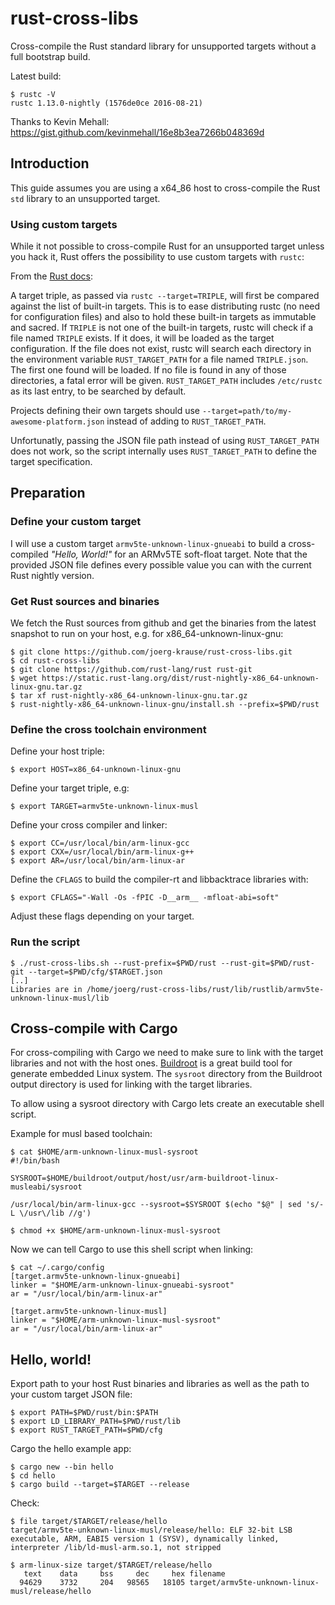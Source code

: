 # rust-cross-libs

Cross-compile the Rust standard library for unsupported targets without a
full bootstrap build.

Latest build:

```
$ rustc -V
rustc 1.13.0-nightly (1576de0ce 2016-08-21)
```

Thanks to Kevin Mehall: https://gist.github.com/kevinmehall/16e8b3ea7266b048369d

## Introduction

This guide assumes you are using a x64_86 host to cross-compile the Rust
`std` library to an unsupported target.

### Using custom targets

While it not possible to cross-compile Rust for an unsupported target unless
you hack it, Rust offers the possibility to use custom targets with `rustc`:

From the [Rust docs](http://doc.rust-lang.org/1.1.0/rustc_back/target/index.html#using-custom-targets):

>
A target triple, as passed via `rustc --target=TRIPLE`, will first be
compared against the list of built-in targets. This is to ease distributing
rustc (no need for configuration files) and also to hold these built-in
targets as immutable and sacred. If `TRIPLE` is not one of the built-in
targets, rustc will check if a file named `TRIPLE` exists. If it does, it
will be loaded as the target configuration. If the file does not exist,
rustc will search each directory in the environment variable
`RUST_TARGET_PATH` for a file named `TRIPLE.json`. The first one found will
be loaded. If no file is found in any of those directories, a fatal error
will be given. `RUST_TARGET_PATH` includes `/etc/rustc` as its last entry,
to be searched by default.

>
Projects defining their own targets should use
`--target=path/to/my-awesome-platform.json` instead of adding to
`RUST_TARGET_PATH`.

Unfortunatly, passing the JSON file path instead of using `RUST_TARGET_PATH`
does not work, so the script internally uses `RUST_TARGET_PATH` to define
the target specification.

## Preparation

### Define your custom target

I will use a custom target `armv5te-unknown-linux-gnueabi` to build a
cross-compiled *"Hello, World!"* for an ARMv5TE soft-float target. Note that
the provided JSON file defines every possible value you can with the current
Rust nightly version.

### Get Rust sources and binaries

We fetch the Rust sources from github and get the binaries from the latest
snapshot to run on your host, e.g. for x86_64-unknown-linux-gnu:

    $ git clone https://github.com/joerg-krause/rust-cross-libs.git
    $ cd rust-cross-libs
    $ git clone https://github.com/rust-lang/rust rust-git
    $ wget https://static.rust-lang.org/dist/rust-nightly-x86_64-unknown-linux-gnu.tar.gz
    $ tar xf rust-nightly-x86_64-unknown-linux-gnu.tar.gz
    $ rust-nightly-x86_64-unknown-linux-gnu/install.sh --prefix=$PWD/rust

### Define the cross toolchain environment

Define your host triple:

    $ export HOST=x86_64-unknown-linux-gnu

Define your target triple, e.g:

    $ export TARGET=armv5te-unknown-linux-musl

Define your cross compiler and linker:

    $ export CC=/usr/local/bin/arm-linux-gcc
    $ export CXX=/usr/local/bin/arm-linux-g++
    $ export AR=/usr/local/bin/arm-linux-ar

Define the `CFLAGS` to build the compiler-rt and libbacktrace libraries with:

    $ export CFLAGS="-Wall -Os -fPIC -D__arm__ -mfloat-abi=soft"

Adjust these flags depending on your target.

### Run the script

    $ ./rust-cross-libs.sh --rust-prefix=$PWD/rust --rust-git=$PWD/rust-git --target=$PWD/cfg/$TARGET.json
    [..]
    Libraries are in /home/joerg/rust-cross-libs/rust/lib/rustlib/armv5te-unknown-linux-musl/lib

## Cross-compile with Cargo

For cross-compiling with Cargo we need to make sure to link with the target
libraries and not with the host ones. [Buildroot](https://buildroot.org/) is a
great build tool for generate embedded Linux system. The `sysroot` directory
from the Buildroot output directory is used for linking with the target
libraries.

To allow using a sysroot directory with Cargo lets create an executable shell
script.

Example for musl based toolchain:

```
$ cat $HOME/arm-unknown-linux-musl-sysroot
#!/bin/bash

SYSROOT=$HOME/buildroot/output/host/usr/arm-buildroot-linux-musleabi/sysroot

/usr/local/bin/arm-linux-gcc --sysroot=$SYSROOT $(echo "$@" | sed 's/-L \/usr\/lib //g')

$ chmod +x $HOME/arm-unknown-linux-musl-sysroot
```

Now we can tell Cargo to use this shell script when linking:

```
$ cat ~/.cargo/config
[target.armv5te-unknown-linux-gnueabi]
linker = "$HOME/arm-unknown-linux-gnueabi-sysroot"
ar = "/usr/local/bin/arm-linux-ar"

[target.armv5te-unknown-linux-musl]
linker = "$HOME/arm-unknown-linux-musl-sysroot"
ar = "/usr/local/bin/arm-linux-ar"
```

## Hello, world!

Export path to your host Rust binaries and libraries as well as the path to your
custom target JSON file:

    $ export PATH=$PWD/rust/bin:$PATH
    $ export LD_LIBRARY_PATH=$PWD/rust/lib
    $ export RUST_TARGET_PATH=$PWD/cfg

Cargo the hello example app:

    $ cargo new --bin hello
    $ cd hello
    $ cargo build --target=$TARGET --release

Check:

    $ file target/$TARGET/release/hello
    target/armv5te-unknown-linux-musl/release/hello: ELF 32-bit LSB executable, ARM, EABI5 version 1 (SYSV), dynamically linked, interpreter /lib/ld-musl-arm.so.1, not stripped

    $ arm-linux-size target/$TARGET/release/hello
       text	   data	    bss	    dec	    hex	filename
      94629	   3732	    204	  98565	  18105	target/armv5te-unknown-linux-musl/release/hello
